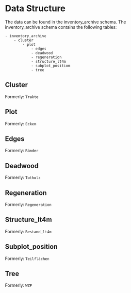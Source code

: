 # Data Structure

The data can be found in the inventory_archive schema. The inventory_archive schema contains the following tables:
```
- inventory_archive
    - cluster 
        - plot
            - edges
            - deadwood
            - regeneration
            - structure_lt4m
            - subplot_position
            - tree
```

## Cluster

Formerly: `Trakte`

## Plot

Formerly: `Ecken`

## Edges

Formerly: `Ränder`

## Deadwood

Formerly: `Totholz`

## Regeneration

Formerly: `Regeneration`

## Structure_lt4m

Formerly: `Bestand_lt4m`

## Subplot_position

Formerly: `Teilflächen`

## Tree

Formerly: `WZP`